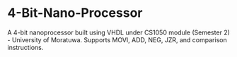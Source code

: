 # 4-Bit-Nano-Processor
A 4-bit nanoprocessor built using VHDL under CS1050 module (Semester 2) - University of Moratuwa. Supports MOVI, ADD, NEG, JZR, and comparison instructions.
